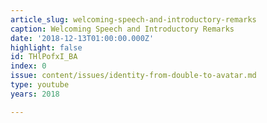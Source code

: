 ```yaml
---
article_slug: welcoming-speech-and-introductory-remarks
caption: Welcoming Speech and Introductory Remarks
date: '2018-12-13T01:00:00.000Z'
highlight: false
id: THlPofxI_BA
index: 0
issue: content/issues/identity-from-double-to-avatar.md
type: youtube
years: 2018

---
```


